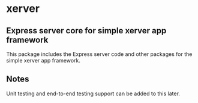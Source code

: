 # xerver 
## Express server core for simple xerver app framework
This package includes the Express server code and other packages for the 
simple xerver app framework.

## Notes
Unit testing and end-to-end testing support can be added to this later.

